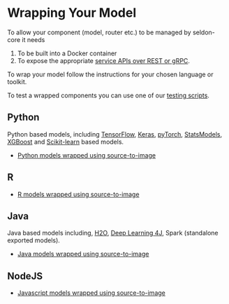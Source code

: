 # Wrapping Your Model

To allow your component (model, router etc.) to be managed by seldon-core it needs

1.  To be built into a Docker container
1.  To expose the appropriate [service APIs over REST or gRPC](../reference/internal-api.md).

To wrap your model follow the instructions for your chosen language or toolkit.

To test a wrapped components you can use one of our [testing scripts](../api-testing.md).

## Python

Python based models, including [TensorFlow](https://www.tensorflow.org/), [Keras](https://keras.io/), [pyTorch](http://pytorch.org/), [StatsModels](http://www.statsmodels.org/stable/index.html), [XGBoost](https://github.com/dmlc/xgboost) and [Scikit-learn](http://scikit-learn.org/stable/) based models.

- [Python models wrapped using source-to-image](./python.md)

## R

- [R models wrapped using source-to-image](r.md)

## Java

Java based models including, [H2O](https://www.h2o.ai/), [Deep Learning 4J](https://deeplearning4j.org/), Spark (standalone exported models).

- [Java models wrapped using source-to-image](java.md)

## NodeJS

- [Javascript models wrapped using source-to-image](nodejs.md)
